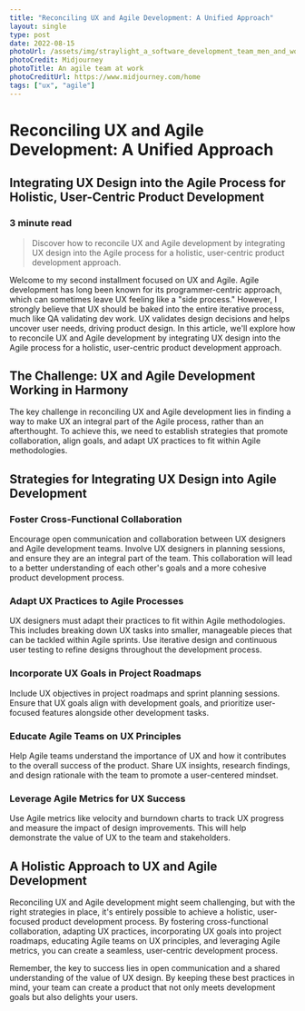 ```yaml
---
title: "Reconciling UX and Agile Development: A Unified Approach"
layout: single
type: post
date: 2022-08-15
photoUrl: /assets/img/straylight_a_software_development_team_men_and_women_arguing_in.png
photoCredit: Midjourney
photoTitle: An agile team at work
photoCreditUrl: https://www.midjourney.com/home
tags: ["ux", "agile"]
---
```

  
# Reconciling UX and Agile Development: A Unified Approach

## Integrating UX Design into the Agile Process for Holistic, User-Centric Product Development

### 3 minute read

> Discover how to reconcile UX and Agile development by integrating UX design into the Agile process for a holistic, user-centric product development approach.

Welcome to my second installment focused on UX and Agile. Agile development has long been known for its programmer-centric approach, which can sometimes leave UX feeling like a "side process." However, I strongly believe that UX should be baked into the entire iterative process, much like QA validating dev work. UX validates design decisions and helps uncover user needs, driving product design. In this article, we'll explore how to reconcile UX and Agile development by integrating UX design into the Agile process for a holistic, user-centric product development approach.

## The Challenge: UX and Agile Development Working in Harmony
The key challenge in reconciling UX and Agile development lies in finding a way to make UX an integral part of the Agile process, rather than an afterthought. To achieve this, we need to establish strategies that promote collaboration, align goals, and adapt UX practices to fit within Agile methodologies.

## Strategies for Integrating UX Design into Agile Development

### Foster Cross-Functional Collaboration
Encourage open communication and collaboration between UX designers and Agile development teams. Involve UX designers in planning sessions, and ensure they are an integral part of the team. This collaboration will lead to a better understanding of each other's goals and a more cohesive product development process.

### Adapt UX Practices to Agile Processes
UX designers must adapt their practices to fit within Agile methodologies. This includes breaking down UX tasks into smaller, manageable pieces that can be tackled within Agile sprints. Use iterative design and continuous user testing to refine designs throughout the development process.

### Incorporate UX Goals in Project Roadmaps
Include UX objectives in project roadmaps and sprint planning sessions. Ensure that UX goals align with development goals, and prioritize user-focused features alongside other development tasks.

### Educate Agile Teams on UX Principles
Help Agile teams understand the importance of UX and how it contributes to the overall success of the product. Share UX insights, research findings, and design rationale with the team to promote a user-centered mindset.

### Leverage Agile Metrics for UX Success
Use Agile metrics like velocity and burndown charts to track UX progress and measure the impact of design improvements. This will help demonstrate the value of UX to the team and stakeholders.

## A Holistic Approach to UX and Agile Development
Reconciling UX and Agile development might seem challenging, but with the right strategies in place, it's entirely possible to achieve a holistic, user-focused product development process. By fostering cross-functional collaboration, adapting UX practices, incorporating UX goals into project roadmaps, educating Agile teams on UX principles, and leveraging Agile metrics, you can create a seamless, user-centric development process.

Remember, the key to success lies in open communication and a shared understanding of the value of UX design. By keeping these best practices in mind, your team can create a product that not only meets development goals but also delights your users.